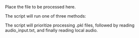 Place the file to be processed here.

The script will run one of three methods:

The script will prioritize processing .pkl files, 
followed by reading audio_input.txt, 
and finally reading local audio.